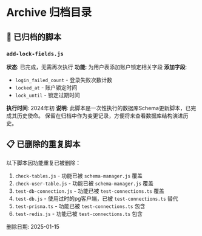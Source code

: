 # Archive 归档目录

## 📁 已归档的脚本

### `add-lock-fields.js`
**状态**: 已完成，无需再次执行
**功能**: 为用户表添加账户锁定相关字段
**添加字段**:
- `login_failed_count` - 登录失败次数计数
- `locked_at` - 账户锁定时间
- `lock_until` - 锁定过期时间

**执行时间**: 2024年初
**说明**: 此脚本是一次性执行的数据库Schema更新脚本，已完成其历史使命。
保留在归档中作为变更记录，方便将来查看数据库结构演进历史。

## 📋 已删除的重复脚本

以下脚本因功能重复已被删除：

1. `check-tables.js` - 功能已被 `schema-manager.js` 覆盖
2. `check-user-table.js` - 功能已被 `schema-manager.js` 覆盖
3. `test-db-connection.js` - 功能已被 `test-connections.ts` 覆盖
4. `test-db.js` - 使用过时的pg客户端，已被 `test-connections.ts` 替代
5. `test-prisma.ts` - 功能已被 `test-connections.ts` 包含
6. `test-redis.js` - 功能已被 `test-connections.ts` 包含

删除日期: 2025-01-15